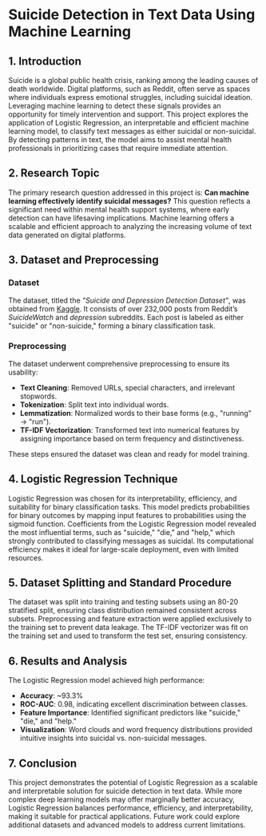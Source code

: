 # Suicide Detection in Text Data Using Machine Learning

## 1. Introduction

Suicide is a global public health crisis, ranking among the leading causes of death worldwide. Digital platforms, such as Reddit, often serve as spaces where individuals express emotional struggles, including suicidal ideation. Leveraging machine learning to detect these signals provides an opportunity for timely intervention and support. This project explores the application of Logistic Regression, an interpretable and efficient machine learning model, to classify text messages as either suicidal or non-suicidal. By detecting patterns in text, the model aims to assist mental health professionals in prioritizing cases that require immediate attention.

## 2. Research Topic

The primary research question addressed in this project is: **Can machine learning effectively identify suicidal messages?** This question reflects a significant need within mental health support systems, where early detection can have lifesaving implications. Machine learning offers a scalable and efficient approach to analyzing the increasing volume of text data generated on digital platforms.

## 3. Dataset and Preprocessing

### Dataset
The dataset, titled the *"Suicide and Depression Detection Dataset"*, was obtained from [Kaggle](https://www.kaggle.com/datasets/nikhileswarkomati/suicide-watch). It consists of over 232,000 posts from Reddit’s *SuicideWatch* and *depression* subreddits. Each post is labeled as either "suicide" or "non-suicide," forming a binary classification task.

### Preprocessing
The dataset underwent comprehensive preprocessing to ensure its usability:
- **Text Cleaning**: Removed URLs, special characters, and irrelevant stopwords.
- **Tokenization**: Split text into individual words.
- **Lemmatization**: Normalized words to their base forms (e.g., "running" → "run").
- **TF-IDF Vectorization**: Transformed text into numerical features by assigning importance based on term frequency and distinctiveness.

These steps ensured the dataset was clean and ready for model training.

## 4. Logistic Regression Technique

Logistic Regression was chosen for its interpretability, efficiency, and suitability for binary classification tasks. This model predicts probabilities for binary outcomes by mapping input features to probabilities using the sigmoid function. Coefficients from the Logistic Regression model revealed the most influential terms, such as "suicide," "die," and "help," which strongly contributed to classifying messages as suicidal. Its computational efficiency makes it ideal for large-scale deployment, even with limited resources.

## 5. Dataset Splitting and Standard Procedure

The dataset was split into training and testing subsets using an 80-20 stratified split, ensuring class distribution remained consistent across subsets. Preprocessing and feature extraction were applied exclusively to the training set to prevent data leakage. The TF-IDF vectorizer was fit on the training set and used to transform the test set, ensuring consistency.

## 6. Results and Analysis
The Logistic Regression model achieved high performance:

- **Accuracy**: ~93.3%
- **ROC-AUC**: 0.98, indicating excellent discrimination between classes.
- **Feature Importance**: Identified significant predictors like "suicide," "die," and "help."
- **Visualization**: Word clouds and word frequency distributions provided intuitive insights into suicidal vs. non-suicidal messages.

## 7. Conclusion
This project demonstrates the potential of Logistic Regression as a scalable and interpretable solution for suicide detection in text data. While more complex deep learning models may offer marginally better accuracy, Logistic Regression balances performance, efficiency, and interpretability, making it suitable for practical applications. Future work could explore additional datasets and advanced models to address current limitations.
